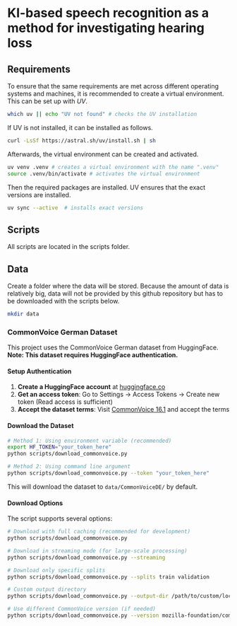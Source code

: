 # KI-based speech recognition as a method for investigating hearing loss

## Requirements

To ensure that the same requirements are met across different operating systems and machines, it is recommended to create a virtual environment. This can be set up with *UV*.

```bash
which uv || echo "UV not found" # checks the UV installation
```

If UV is not installed, it can be installed as follows.

```bash
curl -LsSf https://astral.sh/uv/install.sh | sh
```

Afterwards, the virtual environment can be created and activated.

```bash
uv venv .venv # creates a virtual environment with the name ".venv"
source .venv/bin/activate # activates the virtual environment
```

Then the required packages are installed. UV ensures that the exact versions are installed.

```bash
uv sync --active  # installs exact versions
```

## Scripts

All scripts are located in the scripts folder.

## Data

Create a folder where the data will be stored. Because the amount of data is relatively big, data will not be provided by this github repository but has to be downloaded with the scripts below.

```bash
mkdir data
```

### CommonVoice German Dataset

This project uses the CommonVoice German dataset from HuggingFace. **Note: This dataset requires HuggingFace authentication.**

#### Setup Authentication

1. **Create a HuggingFace account** at [huggingface.co](https://huggingface.co)
2. **Get an access token**: Go to Settings → Access Tokens → Create new token (Read access is sufficient)
3. **Accept the dataset terms**: Visit [CommonVoice 16.1](https://huggingface.co/datasets/mozilla-foundation/common_voice_16_1) and accept the terms

#### Download the Dataset

```bash
# Method 1: Using environment variable (recommended)
export HF_TOKEN="your_token_here"
python scripts/download_commonvoice.py

# Method 2: Using command line argument
python scripts/download_commonvoice.py --token "your_token_here"
```

This will download the dataset to `data/CommonVoiceDE/` by default.

#### Download Options

The script supports several options:

```bash
# Download with full caching (recommended for development)
python scripts/download_commonvoice.py

# Download in streaming mode (for large-scale processing)
python scripts/download_commonvoice.py --streaming

# Download only specific splits
python scripts/download_commonvoice.py --splits train validation

# Custom output directory
python scripts/download_commonvoice.py --output-dir /path/to/custom/location

# Use different CommonVoice version (if needed)
python scripts/download_commonvoice.py --version mozilla-foundation/common_voice_17_0
```